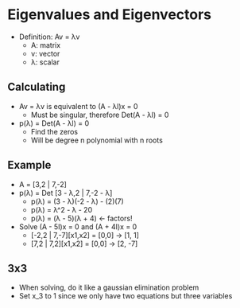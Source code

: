 # Eigenvalues and Eigenvectors
- Definition: Av = λv
  - A: matrix
  - v: vector
  - λ: scalar

## Calculating
- Av = λv is equivalent to (A - λl)x = 0
  - Must be singular, therefore Det(A - λl) = 0
- p(λ) = Det(A - λl) = 0
  - Find the zeros
  - Will be degree n polynomial with n roots

## Example
- A = [3,2 | 7,-2]
- p(λ) = Det [3 - λ,2 | 7,-2 - λ]
  - p(λ) = (3 - λ)(-2 - λ) - (2)(7)
  - p(λ) = λ^2 - λ - 20
  - p(λ) = (λ - 5)(λ + 4)       <- factors!
- Solve (A - 5I)x = 0 and (A + 4I)x = 0
  - [-2,2 | 7,-7][x1,x2] = [0,0] -> [1, 1]
  - [7,2 | 7,2][x1,x2] = [0,0] -> [2, -7]
 
 ## 3x3
   - When solving, do it like a gaussian elimination problem
   - Set x_3 to 1 since we only have two equations but three variables

